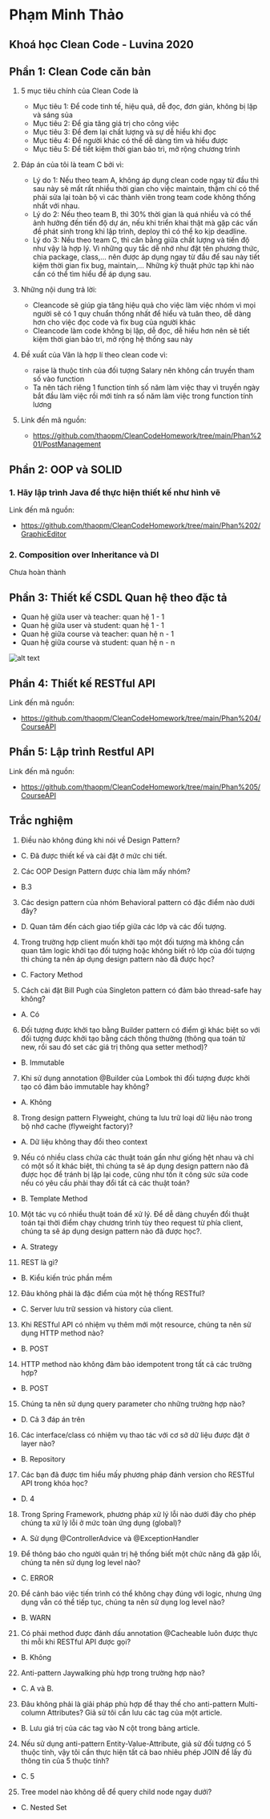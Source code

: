 # Phạm Minh Thảo
## Khoá học Clean Code - Luvina 2020


## Phần 1: Clean Code căn bản
1. 5 mục tiêu chính của Clean Code là
   - Mục tiêu 1: Để code tinh tế, hiệu quả, dễ đọc, đơn giản, không bị lặp và sáng sủa 
   - Mục tiêu 2: Để gia tăng giá trị cho công việc
   - Mục tiêu 3: Để đem lại chất lượng và sự dễ hiểu khi đọc
   - Mục tiêu 4: Để người khác có thể dễ dàng tìm và hiểu được
   - Mục tiêu 5: Để tiết kiệm thời gian bảo trì, mở rộng chương trình
   
2. Đáp án của tôi là team C bởi vì:
   - Lý do 1: Nếu theo team A, không áp dụng clean code ngay từ đầu thì sau này sẽ mất rất nhiều thời gian cho việc maintain, thậm chí có thể phải sửa lại toàn bộ vì các thành viên trong team code không thống nhất với nhau.
   - Lý do 2: Nếu theo team B, thì 30% thời gian là quá nhiều và có thể ảnh hưởng đến tiến độ dự án, nếu khi triển khai thật mà gặp các vấn đề phát sinh trong khi lập trình, deploy thì có thể ko kịp deadline.
   - Lý do 3: Nếu theo team C, thì cân bằng giữa chất lượng và tiến độ như vậy là hợp lý. Vì những quy tắc dễ nhớ như đặt tên phương thức, chia package, class,... nên được áp dụng ngay từ đầu để sau này tiết kiệm thời gian fix bug, maintain,... Những kỹ thuật phức tạp khi nào cần có thể tìm hiểu để áp dụng sau.
   
3. Những nội dung trả lời:
   - Cleancode sẽ giúp gia tăng hiệu quả cho việc làm việc nhóm vì mọi người sẽ có 1 quy chuẩn thống nhất để hiểu và tuân theo, dễ dàng hơn cho việc đọc code và fix bug của người khác
   - Cleancode làm code không bị lặp, dễ đọc, dễ hiểu hơn nên sẽ tiết kiệm thời gian bảo trì, mở rộng hệ thống sau này
   
4. Đề xuất của Vân là hợp lí theo clean code vì:
   - raise là thuộc tính của đối tượng Salary nên không cần truyền tham số vào function
   - Ta nên tách riêng 1 function tính số năm làm việc thay vì truyền ngày bắt đầu làm việc rồi mới tính ra số năm làm việc trong function tính lương 
   
5. Link đến mã nguồn:
   - https://github.com/thaopm/CleanCodeHomework/tree/main/Phan%201/PostManagement

## Phần 2: OOP và SOLID
### 1. Hãy lập trình Java để thực hiện thiết kế như hình vẽ
   Link đến mã nguồn:
   - https://github.com/thaopm/CleanCodeHomework/tree/main/Phan%202/GraphicEditor

### 2. Composition over Inheritance và DI
   Chưa hoàn thành


## Phần 3: Thiết kế CSDL Quan hệ theo đặc tả
- Quan hệ giữa user và teacher: quan hệ 1 - 1
- Quan hệ giữa user và student: quan hệ 1 - 1
- Quan hệ giữa course và teacher: quan hệ n - 1
- Quan hệ giữa course và student: quan hệ n - n


![alt text](https://github.com/thaopm/CleanCodeHomework/blob/main/Phan%203/ERD.png)

## Phần 4: Thiết kế RESTful API
   Link đến mã nguồn:
   - https://github.com/thaopm/CleanCodeHomework/tree/main/Phan%204/CourseAPI

## Phần 5: Lập trình Restful API
   Link đến mã nguồn:
   - https://github.com/thaopm/CleanCodeHomework/tree/main/Phan%205/CourseAPI

## Trắc nghiệm
1. Điều nào không đúng khi nói về Design Pattern?
- C. Đã được thiết kế và cài đặt ở mức chi tiết.
2. Các OOP Design Pattern được chia làm mấy nhóm?
- B.3
3. Các design pattern của nhóm Behavioral pattern có đặc điểm nào dưới đây?
- D. Quan tâm đến cách giao tiếp giữa các lớp và các đối tượng.
4. Trong trường hợp client muốn khởi tạo một đối tượng mà không cần quan tâm logic khởi tạo đối tượng hoặc không biết rõ lớp của đối tượng thì chúng ta nên áp dụng design pattern nào đã được học?
- C. Factory Method
5. Cách cài đặt Bill Pugh của Singleton pattern có đảm bảo thread-safe hay không?
- A. Có
6. Đối tượng được khởi tạo bằng Builder pattern có điểm gì khác biệt so với đối tượng được khởi tạo bằng cách thông thường (thông qua toán tử new, rồi sau đó set các giá trị thông qua setter method)?
- B. Immutable
7. Khi sử dụng annotation @Builder của Lombok thì đối tượng được khởi tạo có đảm bảo immutable hay không?
- A. Không
8. Trong design pattern Flyweight, chúng ta lưu trữ loại dữ liệu nào trong bộ nhớ cache (flyweight factory)?
- A. Dữ liệu không thay đổi theo context
9. Nếu có nhiều class chứa các thuật toán gần như giống hệt nhau và chỉ có một số ít khác biệt, thì chúng ta sẽ áp dụng design pattern nào đã được học để tránh bị lặp lại code, cũng như tốn ít công sức sửa code nếu có yêu cầu phải thay đổi tất cả các thuật toán?
- B. Template Method
10. Một tác vụ có nhiều thuật toán để xử lý. Để dễ dàng chuyển đổi thuật toán tại thời điểm chạy chương trình tùy theo request từ phía client, chúng ta sẽ áp dụng design pattern nào đã được học?.
- A. Strategy
11. REST là gì?
- B. Kiểu kiến trúc phần mềm
12. Đâu không phải là đặc điểm của một hệ thống RESTful?
- C. Server lưu trữ session và history của client.
13. Khi RESTful API có nhiệm vụ thêm mới một resource, chúng ta nên sử dụng HTTP method nào?
- B. POST
14. HTTP method nào không đảm bảo idempotent trong tất cả các trường hợp?
- B. POST
15. Chúng ta nên sử dụng query parameter cho những trường hợp nào?
- D. Cả 3 đáp án trên
16. Các interface/class có nhiệm vụ thao tác với cơ sở dữ liệu được đặt ở layer nào?
- B. Repository
17. Các bạn đã được tìm hiểu mấy phương pháp đánh version cho RESTful API trong khóa học?
- D. 4
18. Trong Spring Framework, phương pháp xử lý lỗi nào dưới đây cho phép chúng ta xử lý lỗi ở mức toàn ứng dụng (global)?
- A. Sử dụng @ControllerAdvice và @ExceptionHandler
19. Để thông báo cho người quản trị hệ thống biết một chức năng đã gặp lỗi, chúng ta nên sử dụng log level nào?
- C. ERROR
20. Để cảnh báo việc tiến trình có thể không chạy đúng với logic, nhưng ứng dụng vẫn có thể tiếp tục, chúng ta nên sử dụng log level nào?
- B. WARN
21. Có phải method được đánh dấu annotation @Cacheable luôn được thực thi mỗi khi RESTful API được gọi?
- B. Không
22. Anti-pattern Jaywalking phù hợp trong trường hợp nào?
- C. A và B.
23. Đâu không phải là giải pháp phù hợp để thay thế cho anti-pattern Multi-column Attributes? Giả sử tôi cần lưu các tag của một article.
- B. Lưu giá trị của các tag vào N cột trong bảng article.
24. Nếu sử dụng anti-pattern Entity-Value-Attribute, giả sử đối tượng có 5 thuộc tính, vậy tôi cần thực hiện tất cả bao nhiêu phép JOIN để lấy đủ thông tin của 5 thuộc tính?
- C. 5
25. Tree model nào không dễ để query child node ngay dưới?
- C. Nested Set
